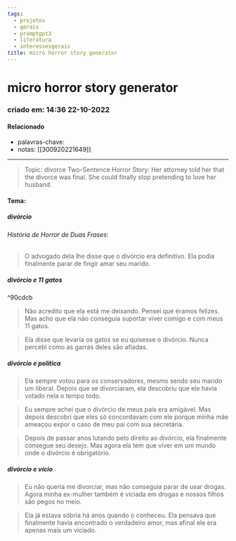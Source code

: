 ```yaml
---
tags:
  - projetos
  - gerais
  - promptgpt3
  - literatura
  - interessesgerais
title: micro horror story generator
---
```

# micro horror story generator
### criado em: 14:36 22-10-2022

#### Relacionado
- palavras-chave: 
- notas: [[300920221649]]

---


>Topic: divorce 
Two-Sentence Horror Story:  Her attorney told her that the divorce was final. She could finally stop pretending to love her husband.

#### Tema: 
##### divórcio
###### História de Horror de Duas Frases: 
>O advogado dela lhe disse que o divórcio era definitivo. Ela podia finalmente parar de fingir amar seu marido.

##### divórcio e 11 gatos

^90cdcb

>Não acredito que ela está me deixando. Pensei que éramos felizes. Mas acho que ela não conseguia suportar viver comigo e com meus 11 gatos.

>Ela disse que levaria os gatos se eu quisesse o divórcio. Nunca percebi como as garras deles são afiadas.

##### divórcio e política

>Ela sempre votou para os conservadores, mesmo sendo seu marido um liberal. Depois que se divorciaram, ela descobriu que ele havia votado nela o tempo todo.

>Eu sempre achei que o divórcio de meus pais era amigável. Mas depois descobri que eles só concordavam com ele porque minha mãe ameaçou expor o caso de meu pai com sua secretária.

>Depois de passar anos lutando pelo direito ao divórcio, ela finalmente consegue seu desejo. Mas agora ela tem que viver em um mundo onde o divórcio é obrigatório.

##### divórcio e vício
>Eu não queria me divorciar, mas não conseguia parar de usar drogas. Agora minha ex-mulher também é viciada em drogas e nossos filhos são pegos no meio.

>Ela já estava sóbria há anos quando o conheceu. Ela pensava que finalmente havia encontrado o verdadeiro amor, mas afinal ele era apenas mais um viciado.

